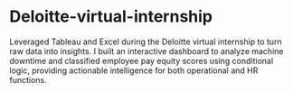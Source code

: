 # Deloitte-virtual-internship
Leveraged Tableau and Excel during the Deloitte virtual internship to turn raw data into insights. I built an interactive dashboard to analyze machine downtime and classified employee pay equity scores using conditional logic, providing actionable intelligence for both operational and HR functions.
